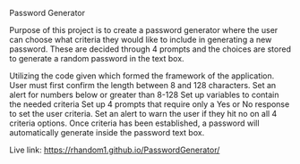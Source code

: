Password Generator

Purpose of this project is to create a password generator where the user can choose what criteria they would like to include in generating a new password. These are decided through 4 prompts and the choices are stored to generate a random password in the text box.

Utilizing the code given which formed the framework of the application.
User must first confirm the length between 8 and 128 characters.
Set an alert for numbers below or greater than 8-128
Set up variables to contain the needed criteria
Set up 4 prompts that require only a Yes or No response to set the user criteria.
Set an alert to warn the user if they hit no on all 4 criteria options.
Once criteria has been established, a password will automatically generate inside the password text box.



Live link: https://rhandom1.github.io/PasswordGenerator/